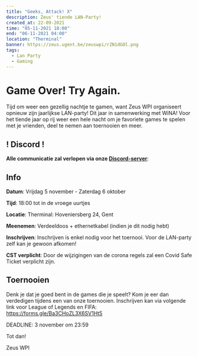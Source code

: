 ```yaml
---
title: "Geeks, Attack! X"
description: Zeus' tiende LAN-Party!
created_at: 22-09-2021
time: "05-11-2021 18:00"
end: "06-11-2021 04:00"
location: "Therminal"
banner: https://zeus.ugent.be/zeuswpi/rZN1dGOl.png
tags:
  - Lan Party
  - Gaming
---
```


# Game Over! Try Again.

Tijd om weer een gezellig nachtje te gamen, want Zeus WPI organiseert opnieuw zijn jaarlijkse LAN-party! Dit jaar in samenwerking met WiNA! Voor het tiende jaar op rij weer een hele nacht om je favoriete games te spelen met je vrienden, deel te nemen aan toernooien en meer.

## ! Discord !
**Alle communicatie zal verlopen via onze [Discord-server](https://discord.gg/yECuGtPk)**:

## Info
**Datum**: Vrijdag 5 november - Zaterdag 6 oktober

**Tijd**: 18:00 tot in de vroege uurtjes

**Locatie**: Therminal: Hoveniersberg 24, Gent

**Meenemen**: Verdeeldoos + ethernetkabel (indien je dit nodig hebt)

**Inschrijven**: Inschrijven is enkel nodig voor het toernooi. Voor de LAN-party zelf kan je gewoon afkomen!

**CST verplicht**: Door de wijzigingen van de corona regels zal een Covid Safe Ticket verplicht zijn.

## Toernooien

Denk je dat je goed bent in de games die je speelt? Kom je eer dan verdedigen tijdens een van onze toernooien. Inschrijven kan via volgende link voor League of Legends en FIFA:
<https://forms.gle/Ba3CHoZL3X6SV1Ht5>

DEADLINE: 3 november om 23:59


Tot dan!

Zeus WPI
